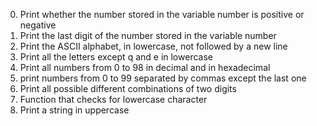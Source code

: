 0. Print  whether the number stored in the variable number is positive or negative
1. Print the last digit of the number stored in the variable number
2. Print the ASCII alphabet, in lowercase, not followed by a new line
3. Print all the letters except q and e in lowercase
4. Print all numbers from 0 to 98 in decimal and in hexadecimal
5. print numbers from 0 to 99 separated by commas except the last one
6. Print all possible different combinations of two digits
7. Function that checks for lowercase character
8. Print a string in uppercase
